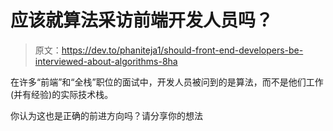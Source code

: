 # 应该就算法采访前端开发人员吗？

> 原文：<https://dev.to/phaniteja1/should-front-end-developers-be-interviewed-about-algorithms-8ha>

在许多“前端”和“全栈”职位的面试中，开发人员被问到的是算法，而不是他们工作(并有经验)的实际技术栈。

你认为这也是正确的前进方向吗？请分享你的想法